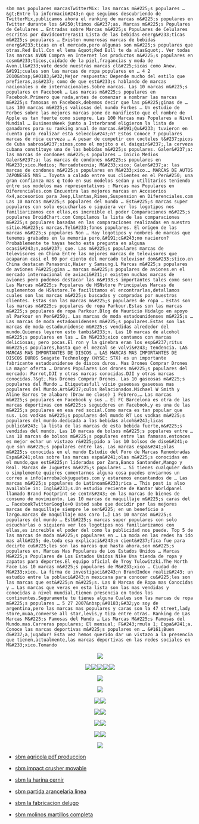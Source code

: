 
```
sbm mas populares marcasTwitterMix: las marcas m&#225;s populares … &gt;Entre la informaci&#243;n que seguimos descubriendo de TwitterMix,publicamos ahora el ranking de marcas m&#225;s populares en Twitter durante los &#250;ltimos d&#237;as. Marcas m&#225;s Populares de Celulares … Entradas sobre Marcas m&#225;s Populares de Celulares escritas por davidcontreras11 Lista de las bebidas energ&#233;ticas m&#225;s populares … Existen numerosas marcas de bebidas energ&#233;ticas en el mercado,pero algunas son m&#225;s populares que otras.Red Bull.Con el lema &quot;Red Bull te da alas&quot;. Ver todas las marcas AVON Compra en Internet los productos m&#225;s populares en cosm&#233;ticos,cuidado de la piel,fragancias y moda de Avon.Ll&#233;vate desde nuestras marcas cl&#225;sicas como Anew. &#191;cuales son las marcas de ropa populares en … 4 2 2010&nbsp;&#0183;&#32;Mejor respuesta: Depende mucho del estilo que prefieras,as&#237; como de que est&#233;s hablando de marcas nacionales o de internacionales.Sobre marcas. Las 10 marcas m&#225;s populares en Facebook … Las marcas m&#225;s populares en Facebook.Primero que nada,antes de comenzar a nombrar las marcas m&#225;s famosas en Facebook,debemos decir que las p&#225;ginas de … Las 100 marcas m&#225;s valiosas del mundo Forbes … Un estudio de Forbes sobre las mejores marcas pone de manifiesto que el nombre de Apple es tan fuerte como siempre. Las 100 Marcas mas Populares a Nivel Mundial … BusinessWeek junto a Interbrand eligieron la lista de ganadores para su ranking anual de marcas.&#191;Qu&#233; tuvieron en cuenta para realizar esta selecci&#243;n? Estos Conoce 7 populares marcas de rica cerveza … A pesar de competir con cocteles t&#237;picos de Cuba sabros&#237;simos,como el mojito o el daiquir&#237;,la cerveza cubana constituye una de las bebidas m&#225;s populares. Galer&#237;a: las marcas de condones m&#225;s populares … Inicio Medios Galer&#237;a: las marcas de condones m&#225;s populares en M&#233;xico.Medios; Mercadotecnia; M&#233;xico; Galer&#237;a: las marcas de condones m&#225;s populares en M&#233;xico.… MARCAS DE AUTOS JAPONESES MAS … Toyota a calado entre sus clientes en el Per&#250; una gran confianza mas q todo en sus modelos sedan y utilitarios teniendo entre sus modelos mas representativos : Marcas mas Populares en Diferenciales.com Encuentra las mejores marcas en Accesorios 4x4,accesorios para Jeep,Llantas,Rines,Suspension en Diferenciales.com Las 10 marcas m&#225;s populares del mundo … Est&#225;s marcas super populares con solo escucharlas o siquiera ver los logotipos nos familiarizamos con ellas,es increible el poder Comparaciones m&#225;s populares DroidChart.com Compilamos la lista de las comparaciones m&#225;s populares basadas en las comparaciones realizadas en nuestro sitio.M&#225;s marcas.Tel&#233;fonos populares. El origen de las marcas m&#225;s populares Non … Hay logotipos y nombres de marcas que tenemos grabados en la memoria pero,&#191;c&#243;mo nacieron? Probablemente te hayas hecho esta pregunta en alguna ocasi&#243;n,as&#237; que. Las m&#225;s populares marcas de televisores en China Entre las mejores marcas de televisores que acaparan casi el 60 por ciento del mercado televisor dom&#233;stico.en China destacan Panasonic,Haier y Samsung.L Marcas m&#225;s populares de aviones P&#225;gina … marcas m&#225;s populares de aviones.en el mercado internacional de aviaci&#211;n existen muchas marcas de aviones pero podemos destacar las m&#193;s importantes tales como son: Las Marcas m&#225;s Populares de HSNstore Principales Marcas de suplementos de HSNstore.Te facilitamos el encontrarlas,detallamos cuales son las marcas m&#225;s buscadas y compradas por nuestros clientes. Estas son las marcas m&#225;s populares de ropa … Estas son las marcas m&#225;s populares de ropa Parkour.Estas son las marcas m&#225;s populares de ropa Parkour.Blog de Mauricio Hidalgo en apoyo al Parkour en Per&#250;. Las marcas de moda estadounidenses m&#225;s … Las marcas de moda estadounidenses m&#225;s populares.Estas son las marcas de moda estadounidense m&#225;s vendidas alrededor del mundo.Quienes leyeron esto tambi&#233;n. Las 10 marcas de alcohol m&#225;s populares en las … En M&#233;xico contamos con marcas deliciosas; pero pocas.El ron y la ginebra eran los esp&#237;ritus m&#225;s populares,hasta que el mezcal se volvi&#243; tendencia. LAS MARCAS MAS IMPORTANTES DE DISCOS … LAS MARCAS MAS IMPORTANTES DE DISCOS DUROS Seagate Technology (NYSE: STX) es un importante fabricante estadounidense de discos duros. Mas Drones Comprar Drones La mayor oferta … Drones Populares Los drones m&#225;s populares del mercado: Parrot,DJI y otras marcas conocidas.DJI y otras marcas conocidas.?&gt;.Mas Drones Comprar Drones. Las 10 gaseosas m&#225;s populares del Mundo … Etiquetasfull vicio gaseosas gaseosas mas populares del Mundo.Art&#237;culos Relacionados.Michael W Smith y Aline Barros te alabare (Draw me close) 1 Febrero,… Las marcas m&#225;s populares en Facebook y sus … El FC Barcelona es otra de las marcas deportivas con m&#225;s seguidores en Facebook,y es una de las m&#225;s populares en esa red social.Como marca es tan popular que sus. Los vodkas m&#225;s populares del mundo RT Los vodkas m&#225;s populares del mundo.dedicada a las bebidas alcoh&#243;licas public&#243; la lista de las marcas de esta bebida fuerte,m&#225;s vendidas del mundo. Las 10 marcas de bolsos m&#225;s populares entre … Las 10 marcas de bolsos m&#225;s populares entre las famosas.entonces es mejor echar un vistazo r&#225;pido a los 10 bolsos de dise&#241;o que son m&#225;s populares entre las. Las marcas espa&#241;olas m&#225;s conocidas en el mundo Estudio del Foro de Marcas Renombradas Espa&#241;olas sobre las marcas espa&#241;olas m&#225;s conocidas en el mundo,que est&#225;n lideradas por Zara,Banco Santander,Mango y Real. Marcas de Juguetes m&#225;s populares … Si tienes cualquier duda o simplemente quieres comentarnos alguna cosa puedes enviarnos un correo a info(arroba)okjuguetes.com y estaremos encantandos de … Las marcas m&#225;s populares de Latinoam&#233;rica … This post is also available in: Ingl&#233;s.Un estudio reciente de Kantar Worldpanel llamado Brand Footprint se centr&#243; en las marcas de bienes de consumo de movimiento. Las 10 marcas de maquillaje m&#225;s caras del … FacebookTwitterGoogle+0 Usted sabe que decidir por las mejores marcas de maquillaje siempre le ser&#225; en un beneficio a largo.marcas de maquillaje mas caro […] Las 10 marcas m&#225;s populares del mundo … Est&#225;s marcas super populares con solo escucharlas o siquiera ver los logotipos nos familiarizamos con ellas,es increible el poder del como la publicidad nos puede. Top 5 de las marcas de moda m&#225;s populares en … La moda en las redes ha ido mas all&#225; de.toda esa explicaci&#243;n cient&#237;fica fue para decirte cu&#225;les son las marcas que hasta ahora,son m&#225;s populares en. Marcas Mas Populares de Los Estados Unidos … Marcas M&#225;s Populares de Los Estados Unidos Nike Una tienda de ropa y zapatos para deportes.El equipo oficial de Troy Tulowitzki.The North Face Las 10 marcas m&#225;s populares de M&#233;xico … Ciudad de M&#233;xico. La firma de investigaci&#243;n BrandIndex realiz&#243; un estudio entre la poblaci&#243;n mexicana para conocer cu&#225;les son las marcas que est&#225;n m&#225;s. Las 8 Marcas de Ropa mas Conocidas y … Las marcas que veras en esta lista son las mas vendidas y conocidas a nivel mundial,tienen presencia en todos los continentes.Seguramente tu tienes alguna Cuales son las marcas de ropa m&#225;s populares … 5 27 2007&nbsp;&#0183;&#32;yo soy de argentina,pero las marcas mas populares y caras son la 47 street,lady store,muaa,converse all star,levis,y tiza entre otras. Ranking de Las Marcas M&#225;s Famosas del Mundo … Las Marcas M&#225;s Famosas del Mundo.mas.Carreras populares; El mensual; F&#243;rmula 1; Espa&#241;a. Conoce las marcas deportivas m&#225;s populares en … &#161;Buen d&#237;a,jugador! Esta vez hemos querido dar un vistazo a la presencia que tienen,actualmente,las marcas deportivas en las redes sociales en M&#233;xico.Tomando 
```

<div align="center">

<a href="https://es-crusher.shibang-china.com/github&k=sbm+mas+populares+marcas"><img src="https://static.shibang-china.com/es/crusher/logo.jpg"></a>

<a href="https://es-crusher.shibang-china.com/github&k=sbm+mas+populares+marcas"><img src="https://static.shibang-china.com/es/crusher/index.jpg"></a><a href="https://es-crusher.shibang-china.com/material.htmlgithub&k=sbm+mas+populares+marcas"><img src="https://static.shibang-china.com/es/crusher/material.jpg"></a><a href="https://es-crusher.shibang-china.com/application.htmlgithub&k=sbm+mas+populares+marcas"><img src="https://static.shibang-china.com/es/crusher/application.jpg"></a><a href="https://es-crusher.shibang-china.com/aboutus.htmlgithub&k=sbm+mas+populares+marcas"><img src="https://static.shibang-china.com/es/crusher/aboutus.jpg"></a><a href="https://es-crusher.shibang-china.com/contact.htmlgithub&k=sbm+mas+populares+marcas"><img src="https://static.shibang-china.com/es/crusher/contact.jpg"></a>

<a href="https://es-crusher.shibang-china.com/github&k=sbm+mas+populares+marcas"><img src="https://static.shibang-china.com/es/crusher/banner.jpg"></a>

<a href="https://swt.shibang-china.com/github&k=sbm+mas+populares+marcas"><img src="https://static.shibang-china.com/es/crusher/text.jpg"></a>

<a href="https://swt.shibang-china.com/github&k=sbm+mas+populares+marcas"><img src="https://static.shibang-china.com/es/crusher/chat.jpg"></a><a href="https://es-crusher.shibang-china.com/contact.htmlgithub&k=sbm+mas+populares+marcas"><img src="https://static.shibang-china.com/es/crusher/message.jpg"></a>

<a href="https://es-crusher.shibang-china.com/products/pe.htmlgithub&k=sbm+mas+populares+marcas"><img src="https://static.shibang-china.com/es/crusher/pe.jpg"></a><a href="https://es-crusher.shibang-china.com/products/pf.htmlgithub&k=sbm+mas+populares+marcas"><img src="https://static.shibang-china.com/es/crusher/pf.jpg"></a>

<a href="https://es-crusher.shibang-china.com/products/hpt.htmlgithub&k=sbm+mas+populares+marcas"><img src="https://static.shibang-china.com/es/crusher/hpt.jpg"></a><a href="https://es-crusher.shibang-china.com/products/vsi.htmlgithub&k=sbm+mas+populares+marcas"><img src="https://static.shibang-china.com/es/crusher/vsi.jpg"></a>

<a href="https://es-crusher.shibang-china.com/products/klv.htmlgithub&k=sbm+mas+populares+marcas"><img src="https://static.shibang-china.com/es/crusher/klv.jpg"></a><a href="https://es-crusher.shibang-china.com/products/portable.htmlgithub&k=sbm+mas+populares+marcas"><img src="https://static.shibang-china.com/es/crusher/portable.jpg"></a>

<a href="https://swt.shibang-china.com/github&k=sbm+mas+populares+marcas"><img src="https://static.shibang-china.com/es/crusher/case.jpg"></a>

</div>


* [sbm agricola pdf produccion](sbm%20agricola%20pdf%20produccion.md)

* [sbm impact crusher movable](sbm%20impact%20crusher%20movable.md)

* [sbm la harina cernir](sbm%20la%20harina%20cernir.md)

* [sbm partida arancelaria linea](sbm%20partida%20arancelaria%20linea.md)

* [sbm la fabricacion delugo](sbm%20la%20fabricacion%20delugo.md)

* [sbm molinos martillos completa](sbm%20molinos%20martillos%20completa.md)
